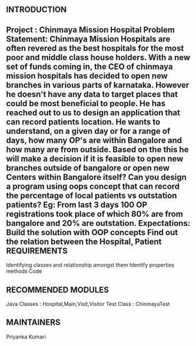 
INTRODUCTION
------------
Project : Chinmaya Mission Hospital
Problem Statement: Chinmaya Mission Hospitals are often revered as the best hospitals for the most poor and middle class house holders. With a new set of funds coming in, the CEO of chinmaya mission hospitals has decided to open new branches in various parts of karnataka. However he doesn't have any data to target places that could be most beneficial to people. He has reached out to us to design an application that can record patients location. He wants to understand, on a given day or for a range of days, how many OP's are within Bangalore and how many are from outside. Based on the this he will make a decision if it is feasible to open new branches outside of bangalore or open new Centers within Bangalore itself?
Can you design a program using oops concept that can record the percentage of local patients vs outstation patients?
Eg: From last 3 days 100 OP registrations took place of which 80% are from bangalore and 20% are outstation.
Expectations:
Build the solution with OOP concepts
Find out the relation between the Hospital, Patient
REQUIREMENTS
------------
Identifying classes and relationship amongst them
Identify properties methods
Code

RECOMMENDED MODULES
-------------------
Java Classes : Hospital,Main,Visit,Visitor
Test Class : ChinmayaTest

MAINTAINERS
-----------
Priyanka Kumari

